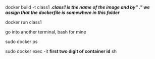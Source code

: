 docker build  -t class1 .***class1 is the name of the image and by" ." we assign that the dockerfile is somewhere in this folder***

docker run class1

go into another terminal, bash for mine

sudo docker ps

sudo docker exec -it **first two digit of container id** sh
